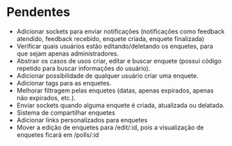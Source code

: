 # Pendentes
- Adicionar sockets para enviar notificações (notificações como feedback atendido, feedback recebido, enquete criada, enquete finalizada)
- Verificar quais usuários estão editando/deletando os enquetes, para que sejam apenas administradores.
- Abstrair os casos de usos criar, editar e buscar enquete (possui código repetido para buscar informações do usuário).
- Adicionar possibilidade de qualquer usuário criar uma enquete.
- Adicionar tags para as enquetes.
- Melhorar filtragem pelas enquetes (datas, apenas expirados, apenas não expirados, etc.).
- Enviar sockets quando alguma enquete é criada, atualizada ou delatada.
- Sistema de compartilhar enquetes
- Adicionar links personalizados para enquetes
- Mover a edição de enquetes para /edit/:id, pois a visualização de enquetes ficará em /polls/:id
